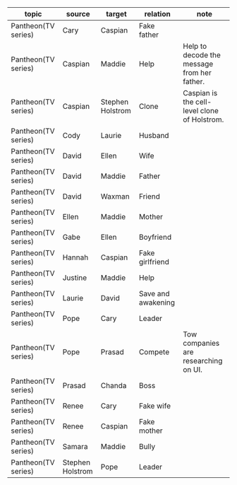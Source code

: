 | topic | source | target | relation | note |
| ----- | ------ | ------ | -------- | ---- |
| Pantheon(TV series) | Cary | Caspian | Fake father |  |
| Pantheon(TV series) | Caspian | Maddie | Help | Help to decode the message from her father. |
| Pantheon(TV series) | Caspian | Stephen Holstrom | Clone | Caspian is the cell-level clone of Holstrom. |
| Pantheon(TV series) | Cody | Laurie | Husband |  |
| Pantheon(TV series) | David | Ellen | Wife |  |
| Pantheon(TV series) | David | Maddie | Father |  |
| Pantheon(TV series) | David | Waxman | Friend |  |
| Pantheon(TV series) | Ellen | Maddie | Mother |  |
| Pantheon(TV series) | Gabe | Ellen | Boyfriend |  |
| Pantheon(TV series) | Hannah | Caspian | Fake girlfriend |  |
| Pantheon(TV series) | Justine | Maddie | Help |  |
| Pantheon(TV series) | Laurie | David | Save and awakening |  |
| Pantheon(TV series) | Pope | Cary | Leader |  |
| Pantheon(TV series) | Pope | Prasad | Compete | Tow companies are researching on UI. |
| Pantheon(TV series) | Prasad | Chanda | Boss |  |
| Pantheon(TV series) | Renee | Cary | Fake wife |  |
| Pantheon(TV series) | Renee | Caspian | Fake mother |  |
| Pantheon(TV series) | Samara | Maddie | Bully |  |
| Pantheon(TV series) | Stephen Holstrom | Pope | Leader |  |
